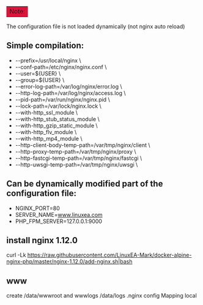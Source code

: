  <table><tr><td bgcolor=#DC143C> Note: </td></tr></table> The configuration file is not loaded dynamically (not nginx auto reload)

## Simple compilation:
- --prefix=/usr/local/nginx \
- --conf-path=/etc/nginx/nginx.conf \
- --user=${USER} \
- --group=${USER} \
- --error-log-path=/var/log/nginx/error.log \
- --http-log-path=/var/log/nginx/access.log \
- --pid-path=/var/run/nginx/nginx.pid \
- --lock-path=/var/lock/nginx.lock \
- --with-http_ssl_module \
- --with-http_stub_status_module \
- --with-http_gzip_static_module \
- --with-http_flv_module \
- --with-http_mp4_module \
- --http-client-body-temp-path=/var/tmp/nginx/client \
- --http-proxy-temp-path=/var/tmp/nginx/proxy \
- --http-fastcgi-temp-path=/var/tmp/nginx/fastcgi \
- --http-uwsgi-temp-path=/var/tmp/nginx/uwsgi \
## Can be dynamically modified part of the configuration file:
- NGINX_PORT=80
- SERVER_NAME=www.linuxea.com
- PHP_FPM_SERVER=127.0.0.1:9000

## install nginx 1.12.0
curl -Lk https://raw.githubusercontent.com/LinuxEA-Mark/docker-alpine-nginx-php/master/nginx-1.12.0/add-nginx.sh|bash

## www
create /data/wwwroot and wwwlogs /data/logs .nginx config Mapping local
